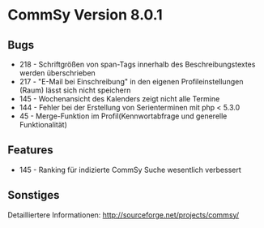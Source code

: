 CommSy Version 8.0.1
===================

Bugs
--------------------
* 218 - Schriftgrößen von span-Tags innerhalb des Beschreibungstextes werden überschrieben
* 217 - "E-Mail bei Einschreibung" in den eigenen Profileinstellungen (Raum) lässt sich nicht speichern
* 145 - Wochenansicht des Kalenders zeigt nicht alle Termine
* 144 - Fehler bei der Erstellung von Serienterminen mit php < 5.3.0
* 45 - Merge-Funktion im Profil(Kennwortabfrage und generelle Funktionalität)

Features
--------------------
* 145 - Ranking für indizierte CommSy Suche wesentlich verbessert

Sonstiges
--------------------

Detailliertere Informationen: http://sourceforge.net/projects/commsy/